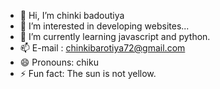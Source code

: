 - 👋 Hi, I’m chinki badoutiya
- 👀 I’m interested in developing websites...
- 🌱 I’m currently learning javascript and python.
- 📫 E-mail : chinkibarotiya72@gmail.com
- 😄 Pronouns: chiku
- ⚡ Fun fact: The sun is not yellow.

<!---
chinkibarotiya72/chinkibarotiya72 is a ✨ special ✨ repository because its `README.md` (this file) appears on your GitHub profile.
You can click the Preview link to take a look at your changes.
--->
